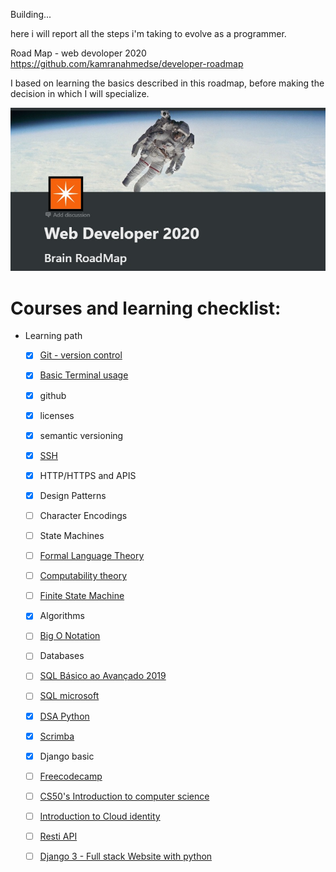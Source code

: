Building...

here i will report all the steps i'm taking to evolve as a programmer.

Road Map - web devoloper 2020 
https://github.com/kamranahmedse/developer-roadmap


I based on learning the basics described in this roadmap, before making the decision in which I will specialize.

![](image/photo.jpg)

# Courses and learning checklist: 

- Learning path
    - [x]  [Git - version control](https://git-scm.com/book/pt-br/v2/Fundamentos-de-Git-Obtendo-um-Reposit%C3%B3rio-Git)
    - [x]  [Basic Terminal usage](https://www.notion.so/vssartori/Comandos-Basicos-prompt-16c92043556446ddbe8c4c680f346b22)
    - [x]  github
    - [x]  licenses
    - [x]  semantic versioning
    - [x]  [SSH](https://www.youtube.com/watch?v=1KLeyQfuxc0)
    - [x]  HTTP/HTTPS and APIS
    - [x]  Design Patterns
    - [ ]  Character Encodings
    - [ ]  State Machines
    - [ ]  [Formal Language Theory](https://en.wikipedia.org/wiki/Formal_language)
    - [ ]  [Computability theory](https://en.wikipedia.org/wiki/Computability_theory)
    - [ ]  [Finite State Machine](https://en.wikipedia.org/wiki/Finite-state_machine)
    - [x]  Algorithms
    - [ ]  [Big O Notation](https://en.wikipedia.org/wiki/Big_O_notation)
    - [ ]  Databases
    - [ ]  [SQL Básico ao Avançado 2019](https://www.youtube.com/watch?v=FNV7_9QsCok&list=PLnNURxKyyLIInBfeGiJ8L314AD015mHkv)
    - [ ]  [SQL microsoft](https://docs.microsoft.com/en-us/learn/browse/?products=sql-server)
    - [x]  [DSA Python](https://www.datascienceacademy.com.br/course?courseid=python-fundamentos)
    - [x]  [Scrimba](https://scrimba.com/p/pNpZMAB/c9Bv3wc8)
    - [x]  Django basic
    - [ ]  [Freecodecamp](https://www.freecodecamp.org/learn/#_=_)
    - [ ]  [CS50's Introduction to computer science](https://cs50.harvard.edu/college/2020/spring/weeks/0/)
    - [ ]  [Introduction to Cloud identity](https://www.coursera.org/learn/cloud-identity/home/welcome)
    - [ ]  [Resti API](https://www.youtube.com/watch?v=qVTAB8Z2VmA&list=PLsyeobzWxl7ps4Z1C4VMtvZEx5-PgyoYI)
    - [ ]  [Django 3 - Full stack Website with python](https://www.udemy.com/course/django-3-make-websites-with-python-tutorial-beginner-learn-bootstrap/)
    
    
